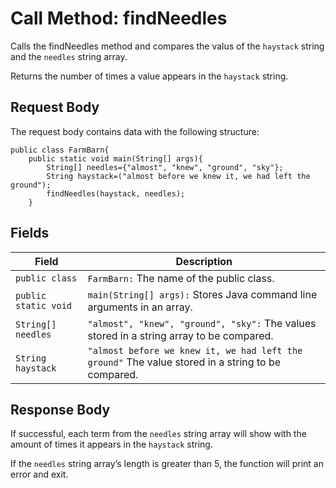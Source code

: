 # Call Method: findNeedles
Calls the findNeedles method and compares the valus of the `haystack` string
and the `needles` string array.

Returns the number of times a value appears in the `haystack` string.

## Request Body
The request body contains data with the following structure:

```
public class FarmBarn{ 
    public static void main(String[] args){ 
        String[] needles={"almost", "knew", "ground", "sky"};
        String haystack=("almost before we knew it, we had left the ground");
        findNeedles(haystack, needles);
    }
```

## Fields
| Field  | Description |
| ------------- | ------------- |
| `public class`  | `FarmBarn:` The name of the public class.|
| `public static void`  | `main(String[] args):` Stores Java command line arguments in an array.|
| `String[] needles` | `"almost", "knew", "ground", "sky":` The values stored in a string array to be compared.|
| `String haystack` | `"almost before we knew it, we had left the ground"` The value stored in a string to be compared.|

## Response Body
If successful, each term from the `needles` string array will show with the amount 
of times it appears in the `haystack` string.

If the `needles` string array’s length is greater than 5, the function will print an error and exit.